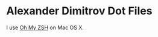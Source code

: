 # Alexander Dimitrov Dot Files

I use [Oh My ZSH](https://github.com/robbyrussell/oh-my-zsh) on Mac OS X.